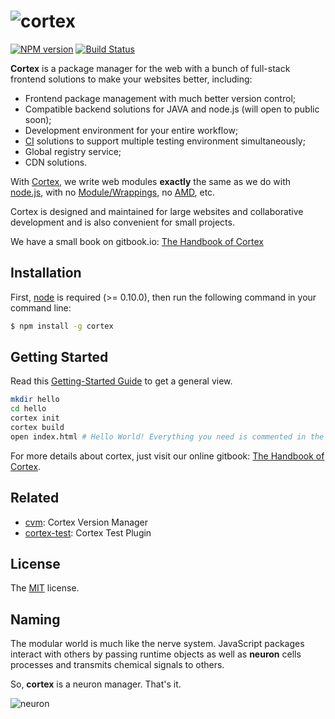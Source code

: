 # ![cortex](https://raw.githubusercontent.com/cortexjs/cortex/master/screenshots/logo+text.png)

[![NPM version](https://badge.fury.io/js/cortex.svg)](http://badge.fury.io/js/cortex) [![Build Status](https://travis-ci.org/cortexjs/cortex.svg?branch=master)](https://travis-ci.org/cortexjs/cortex)

**Cortex** is a package manager for the web with a bunch of full-stack frontend solutions to make your websites better, including:

<a href="http://book.ctx.io" target="_blank"><img align="right" alt="" src="https://raw.githubusercontent.com/cortexjs/cortex/master/screenshots/cover.jpg" /></a>

- Frontend package management with much better version control;
- Compatible backend solutions for JAVA and node.js (will open to public soon);
- Development environment for your entire workflow;
- [CI](http://en.wikipedia.org/wiki/Continuous_integration) solutions to support multiple testing environment simultaneously;
- Global registry service;
- CDN solutions.

With [Cortex](https://github.com/cortexjs/cortex), we write web modules **exactly** the same as we do with [node.js](http://nodejs.org), with no [Module/Wrappings](http://wiki.commonjs.org/wiki/Modules/Wrappings), no [AMD](http://wiki.commonjs.org/wiki/Modules/AsynchronousDefinition), etc.

Cortex is designed and maintained for large websites and collaborative development and is also convenient for small projects.

We have a small book on gitbook.io: [The Handbook of Cortex](http://book.ctx.io)

## Installation

First, [node](http://nodejs.org) is required (>= 0.10.0), then run the following command in your command line:

```bash
$ npm install -g cortex
```

## Getting Started

Read this [Getting-Started Guide](http://ctx.io/get-started) to get a general view.

```bash
mkdir hello
cd hello
cortex init
cortex build
open index.html # Hello World! Everything you need is commented in the source code!
```

For more details about cortex, just visit our online gitbook: [The Handbook of Cortex](http://book.ctx.io/).


## Related

- [cvm](https://github.com/cortexjs/cvm): Cortex Version Manager
- [cortex-test](https://github.com/cortexjs/cortex-test): Cortex Test Plugin

## License

The [MIT](https://github.com/cortexjs/cortex/blob/master/LICENSE-MIT) license.

## Naming

The modular world is much like the nerve system. JavaScript packages interact with others by passing runtime objects as well as **neuron** cells processes and transmits chemical signals to others.

So, **cortex** is a neuron manager. That's it.

![neuron](https://raw.githubusercontent.com/cortexjs/cortex/master/screenshots/neurons.jpg)
